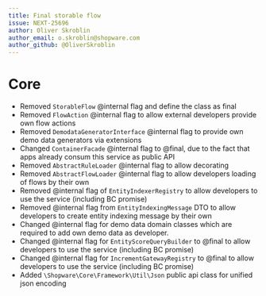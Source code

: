 ```yaml
---
title: Final storable flow
issue: NEXT-25696
author: Oliver Skroblin
author_email: o.skroblin@shopware.com
author_github: @OliverSkroblin
---
```

# Core
* Removed `StorableFlow` @internal flag and define the class as final
* Removed `FlowAction` @internal flag to allow external developers provide own flow actions
* Removed `DemodataGeneratorInterface` @internal flag to provide own demo data generators via extensions
* Changed `ContainerFacade` @internal flag to @final, due to the fact that apps already consum this service as public API
* Removed `AbstractRuleLoader` @internal flag to allow decorating
* Removed `AbstractFlowLoader` @internal flag to allow developers loading of flows by their own
* Removed @internal flag of `EntityIndexerRegistry` to allow developers to use the service (including BC promise)
* Removed @internal flag from `EntityIndexingMessage` DTO to allow developers to create entity indexing message by their own
* Changed @internal flag for demo data domain classes which are required to add own demo data as developer. 
* Changed @internal flag for `EntityScoreQueryBuilder` to @final to allow developers to use the service (including BC promise)
* Changed @internal flag for `IncrementGatewayRegistry` to @final to allow developers to use the service (including BC promise)
* Added `\Shopware\Core\Framework\Util\Json` public api class for unified json encoding
